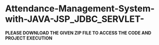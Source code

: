 # Attendance-Management-System-with-JAVA-JSP_JDBC_SERVLET-
**PLEASE DOWNLOAD THE GIVEN ZIP FILE TO ACCESS THE CODE AND PROJECT EXECUTION**
